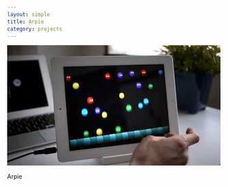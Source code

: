 ```yaml
---
layout: simple
title: Arpie
category: projects
---
```


<img src="/images/2012-10-19-arpie.jpg" width="500" />

Arpie
